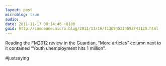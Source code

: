 ```yaml
---
layout: post
microblog: true
audio: 
date: 2011-11-17 00:14:46 +0100
guid: http://samdeane.micro.blog/2011/11/16/t136945334692741120.html
---
```

Reading the FM2012 review in the Guardian,  “More articles” column next to it contained “Youth unemployment hits 1 million”.

#justsaying
